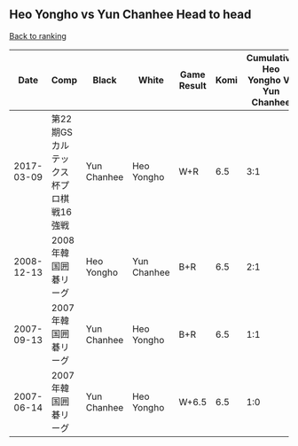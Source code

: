 ## Heo Yongho vs Yun Chanhee Head to head

[Back to ranking](../../index.md)




| **Date** | **Comp** | **Black** | **White** | **Game Result** | **Komi** | **Cumulative Heo Yongho Vs Yun Chanhee** | **Heo Yongho Streak** | **Yun Chanhee Streak** | 
| --- | --- | --- | --- | --- | --- | --- | --- | --- |
| 2017-03-09 | 第22期GSカルテックス杯プロ棋戦16強戦 | Yun Chanhee | Heo Yongho | W+R | 6.5 | 3:1 | 2 | 0 | 
| 2008-12-13 | 2008年韓国囲碁リーグ | Heo Yongho | Yun Chanhee | B+R | 6.5 | 2:1 | 1 | 0 | 
| 2007-09-13 | 2007年韓国囲碁リーグ | Yun Chanhee | Heo Yongho | B+R | 6.5 | 1:1 | 0 | 1 | 
| 2007-06-14 | 2007年韓国囲碁リーグ | Yun Chanhee | Heo Yongho | W+6.5 | 6.5 | 1:0 | 1 | 0 |




